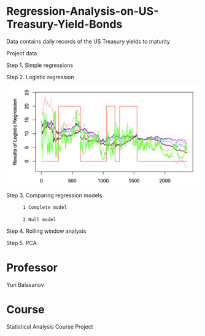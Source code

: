 # Regression-Analysis-on-US-Treasury-Yield-Bonds
Data contains daily records of the US Treasury yields to maturity

 Project data
 
 Step 1. Simple regressions
 
 Step 2. Logistic regression
 
 ![Alt text](LogisticRegression.png?raw=true "LogisticRegression.png")
 
 Step 3. Comparing regression models
 
          1 Complete model
          
          2 Null model
          
 Step 4. Rolling window analysis
 
 Step 5. PCA

# Professor 
Yuri Balasanov

# Course 
Statistical Analysis Course Project
